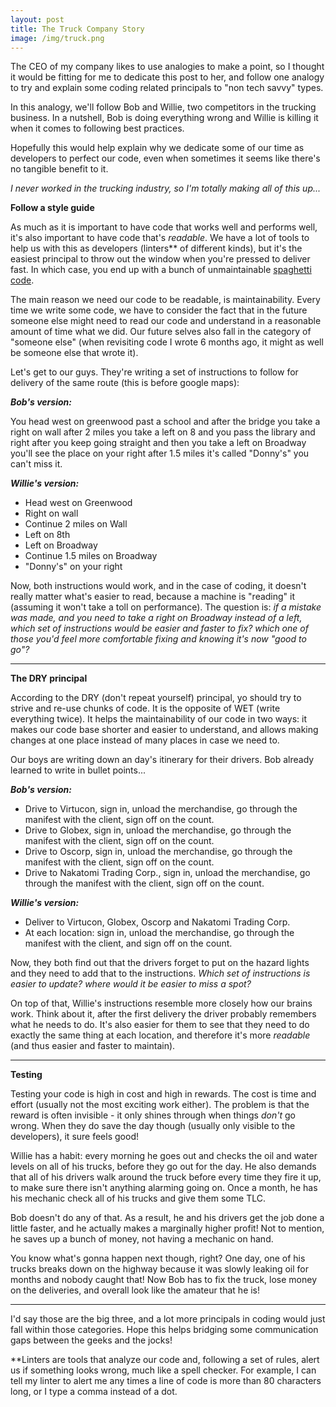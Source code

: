 ```yaml
---
layout: post
title: The Truck Company Story
image: /img/truck.png
---
```

The CEO of my company likes to use analogies to make a point, so I thought it would be fitting for me to dedicate this post to her,
and follow one analogy to try and explain some coding related principals to "non tech savvy" types.

In this analogy, we'll follow Bob and Willie, two competitors in the trucking business. In a nutshell, Bob is doing everything wrong and Willie is killing it when it comes to following best practices.

Hopefully this would help explain why we dedicate some of our time as developers to perfect our code, even when sometimes it seems like there's no tangible benefit to it.

_I never worked in the trucking industry, so I'm totally making all of this up..._

**Follow a style guide**

As much as it is important to have code that works well and performs well, it's also important to have code that's _readable_. We have a lot of tools to help us with this as developers (linters** of different kinds), but it's the easiest principal to throw out the window when you're pressed to deliver fast. In which case, you end up with a bunch of unmaintainable [spaghetti code](https://en.wikipedia.org/wiki/Spaghetti_code).

The main reason we need our code to be readable, is maintainability. Every time we write some code, we have to consider the fact that in the future someone else might need to read our code and understand in a reasonable amount of time what we did. Our future selves also fall in the category of "someone else" (when revisiting code I wrote 6 months ago, it might as well be someone else that wrote it).

Let's get to our guys. They're writing a set of instructions to follow for delivery of the same route (this is before google maps):

___Bob's version:___

You head west on greenwood past a school and after the bridge you take a right on wall after 2 miles you take a left on 8 and you pass the library and right after you keep going straight and then you take a left on Broadway you'll see the place on your right after 1.5 miles it's called "Donny's" you can't miss it.

___Willie's version:___

- Head west on Greenwood
- Right on wall
- Continue 2 miles on Wall
- Left on 8th
- Left on Broadway
- Continue 1.5 miles on Broadway
- "Donny's" on your right

Now, both instructions would work, and in the case of coding, it doesn't really matter what's easier to read, because a machine is "reading" it (assuming it won't take a toll on performance). The question is: _if a mistake was made, and you need to take a right on Broadway instead of a left, which set of instructions would be easier and faster to fix? which one of those you'd feel more comfortable fixing and knowing it's now "good to go"?_

---

**The DRY principal**

According to the DRY (don't repeat yourself) principal, yo should try to strive and re-use chunks of code. It is the opposite of WET (write everything twice). It helps the maintainability of our code in two ways: it makes our code base shorter and easier to understand, and allows making changes at one place instead of many places in case we need to.

Our boys are writing down an day's itinerary for their drivers. Bob already learned to write in bullet points...

___Bob's version:___

- Drive to Virtucon, sign in, unload the merchandise, go through the manifest with the client, sign off on the count.
- Drive to Globex, sign in, unload the merchandise, go through the manifest with the client, sign off on the count.
- Drive to Oscorp, sign in, unload the merchandise, go through the manifest with the client, sign off on the count.
- Drive to Nakatomi Trading Corp., sign in, unload the merchandise, go through the manifest with the client, sign off on the count.


___Willie's version:___

- Deliver to Virtucon, Globex, Oscorp and Nakatomi Trading Corp.
- At each location: sign in, unload the merchandise, go through the manifest with the client, and sign off on the count.

Now, they both find out that the drivers forget to put on the hazard lights and they need to add that to the instructions. _Which set of instructions is easier to update? where would it be easier to miss a spot?_

On top of that, Willie's instructions resemble more closely how our brains work. Think about it, after the first delivery the driver probably remembers what he needs to do. It's also easier for them to see that they need to do exactly the same thing at each location, and therefore it's more _readable_ (and thus easier and faster to maintain).

---

**Testing**

Testing your code is high in cost and high in rewards. The cost is time and effort (usually not the most exciting work either). The problem is that the reward is often invisible - it only shines through when things _don't_ go wrong. When they do save the day though (usually only visible to the developers), it sure feels good!

Willie has a habit: every morning he goes out and checks the oil and water levels on all of his trucks, before they go out for the day. He also demands that all of his drivers walk around the truck before every time they fire it up, to make sure there isn't anything alarming going on. Once a month, he has his mechanic check all of his trucks and give them some TLC.

Bob doesn't do any of that. As a result, he and his drivers get the job done a little faster, and he actually makes a marginally higher profit! Not to mention, he saves up a bunch of money, not having a mechanic on hand.

You know what's gonna happen next though, right? One day, one of his trucks breaks down on the highway because it was slowly leaking oil for months and nobody caught that! Now Bob has to fix the truck, lose money on the deliveries, and overall look like the amateur that he is!

---

I'd say those are the big three, and a lot more principals in coding would just fall within those categories. Hope this helps bridging some communication gaps between the geeks and the jocks!

**Linters are tools that analyze our code and, following a set of rules, alert us if something looks wrong, much like a spell checker. For example, I can tell my linter to alert me any times a line of code is more than 80 characters long, or I type a comma instead of a dot.
